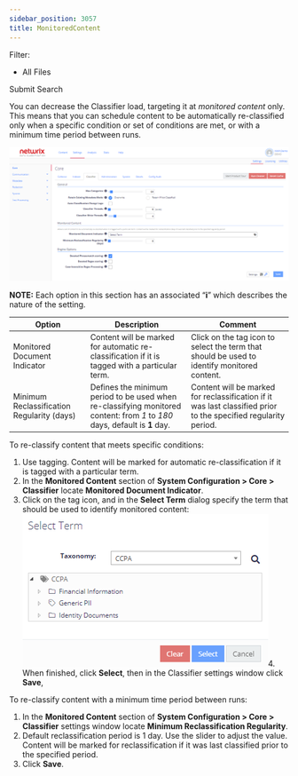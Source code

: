 ```yaml
---
sidebar_position: 3057
title: MonitoredContent
---
```


Filter: 

* All Files

Submit Search

You can decrease the Classifier load, targeting it at *monitored content* only. This means that you can schedule content to be automatically re-classified only when a specific condition or set of conditions are met, or with a minimum time period between runs.

[![](../../../../../../static/images/DataClassification_5.7/Content/Resources/Images/config_system/core_thumb_0_0.png)](../../../Resources/Images/config_system/core.png)

**NOTE:** Each option in this section has an associated “**i**” which describes the nature of the setting.

| Option | Description | Comment |
| --- | --- | --- |
| Monitored Document Indicator | Content will be marked for automatic re-classification if it is tagged with a particular term. | Click on the tag icon to select the term that should be used to identify monitored content. |
| Minimum Reclassification Regularity (days) | Defines the minimum period to be used when re-classifying monitored content: from *1* to *180* days, default is **1** day. | Content will be marked for reclassification if it was last classified prior to the specified regularity period. |

To re-classify content that meets specific conditions:

1. Use tagging. Content will be marked for automatic re-classification if it is tagged with a particular term.
2. In the **Monitored Content** section of **System Configuration > Core > Classifier** locate **Monitored Document Indicator**.
3. Click on the tag icon, and in the **Select Term** dialog specify the term that should be used to identify monitored content:
[![](../../../../../../static/images/DataClassification_5.7/Content/Resources/Images/config_system/core_classifier_mc_terms_thumb_0_0.png)](../../../Resources/Images/config_system/core_classifier_mc_terms.png)4. When finished, click **Select**, then in the Classifier settings window click **Save**,

To re-classify content with a minimum time period between runs:

1. In the **Monitored Content** section of **System Configuration > Core > Classifier** settings window locate **Minimum Reclassification Regularity**.
2. Default reclassification period is 1 day. Use the slider to adjust the value. Content will be marked for reclassification if it was last classified prior to the specified period.
3. Click **Save**.
